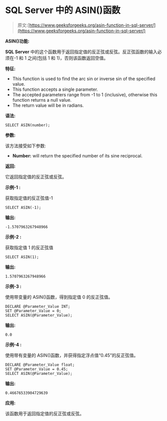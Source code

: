 # SQL Server 中的 ASIN()函数

> 原文:[https://www.geeksforgeeks.org/asin-function-in-sql-server/](https://www.geeksforgeeks.org/asin-function-in-sql-server/)

**ASIN()功能:**

**SQL Server** 中的这个函数用于返回指定值的反正弦或反弦。反正弦函数的输入必须在-1 和 1 之间(包括 1 和 1)，否则该函数返回空值。

**特征:**

*   This function is used to find the arc sin or inverse sin of the specified value.
*   This function accepts a single parameter.
*   The accepted parameters range from -1 to 1 (inclusive), otherwise this function returns a null value.
*   The return value will be in radians.

**语法:**

```
SELECT ASIN(number);
```

**参数:**

该方法接受如下参数:

*   **Number:** will return the specified number of its sine reciprocal.

**返回:**

它返回指定值的反正弦或反弦。

**示例-1 :**

获取指定值的反正弦值-1

```
SELECT ASIN(-1);
```

**输出:**

```
-1.5707963267948966
```

**示例-2 :**

获取指定值 1 的反正弦值

```
SELECT ASIN(1);
```

**输出:**

```
1.5707963267948966
```

**示例-3 :**

使用带变量的 ASIN()函数，得到指定值 0 的反正弦值。

```
DECLARE @Parameter_Value INT;
SET @Parameter_Value = 0;
SELECT ASIN(@Parameter_Value);
```

**输出:**

```
0.0
```

**示例-4 :**

使用带有变量的 ASIN()函数，并获得指定浮点值“0.45”的反正弦值。

```
DECLARE @Parameter_Value float;
SET @Parameter_Value = 0.45;
SELECT ASIN(@Parameter_Value);
```

**输出:**

```
0.46676533904729639
```

**应用:**

该函数用于返回指定值的反正弦或反弦。